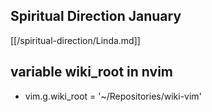 ## Spiritual Direction January

[[/spiritual-direction/Linda.md]]

## variable wiki_root in nvim

- vim.g.wiki_root = '~/Repositories/wiki-vim'

